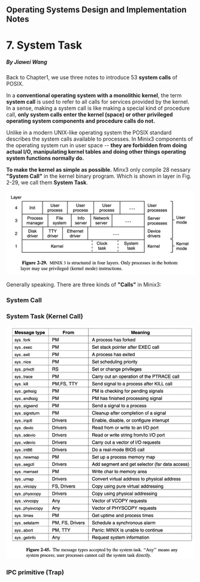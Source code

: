 ## Operating Systems Design and Implementation Notes

# 7. System Task
##### By Jiawei Wang

Back to Chapter1, we use three notes to introduce 53 **system calls** of POSIX.<br>


In a **conventional operating system with a monolithic kernel**, the term **system call** is used to refer to all calls for services provided by the kernel.<br> In a sense, making a system call is like making a special kind of procedure call, **only system calls enter the kernel (space) or other privileged operating system components and procedure calls do not.**<br>

Unlike in a modern UNIX-like operating system the POSIX standard describes the system calls available to processes. In Minix3 components of the operating system run in user space -- **they are forbidden from doing actual I/O, manipulating kernel tables and doing other things operating system functions normally do.**

**To make the kernel as simple as possible.** Minx3 only compile 28 nessary **"System Call"** in the kernel binary program. Which is shown in layer in Fig. 2-29, we call them **System Task**.

![layer](Sources/layer.png)

Generally speaking. There are three kinds of **"Calls"** in Minix3:

### System Call

### System Task (Kernel Call)
![syscall](Sources/syscall.png)

### IPC primitive (Trap)

